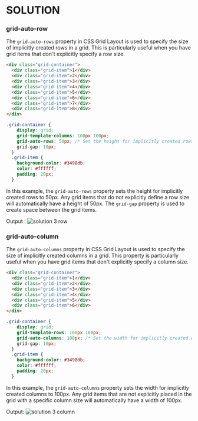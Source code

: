 # SOLUTION

### **grid-auto-row**

The `grid-auto-rows` property in CSS Grid Layout is used to specify the size of implicitly created rows in a grid. This is particularly useful when you have grid items that don't explicitly specify a row size. 

```html
<div class="grid-container">
  <div class="grid-item">1</div>
  <div class="grid-item">2</div>
  <div class="grid-item">3</div>
  <div class="grid-item">4</div>
  <div class="grid-item">5</div>
  <div class="grid-item">6</div>
  <div class="grid-item">7</div>
  <div class="grid-item">8</div>
</div>
```

```css
.grid-container {
    display: grid;
    grid-template-columns: 100px 100px;
    grid-auto-rows: 50px; /* Set the height for implicitly created rows */
    grid-gap: 10px;
  }
  .grid-item {
    background-color: #3498db;
    color: #ffffff;
    padding: 20px;
  }
```

In this example, the `grid-auto-rows` property sets the height for implicitly created rows to 50px. Any grid items that do not explicitly define a row size will automatically have a height of 50px. The `grid-gap` property is used to create space between the grid items.

Output :
![solution 3 row](https://github.com/arpita2105/PW_ASSIGNMENT-10/assets/136358528/6aea2031-84be-49e2-b296-6c9f00db3d26)

### **grid-auto-column**
The `grid-auto-columns` property in CSS Grid Layout is used to specify the size of implicitly created columns in a grid. This property is particularly useful when you have grid items that don't explicitly specify a column size. 

```html
<div class="grid-container">
  <div class="grid-item">1</div>
  <div class="grid-item">2</div>
  <div class="grid-item">3</div>
  <div class="grid-item">4</div>
  <div class="grid-item">5</div>
  <div class="grid-item">6</div>
</div>
```

```css
.grid-container {
    display: grid;
    grid-template-rows: 100px 100px;
    grid-auto-columns: 100px; /* Set the width for implicitly created columns */
    grid-gap: 10px;
  }
  .grid-item {
    background-color: #3498db;
    color: #ffffff;
    padding: 20px;
  }
```

In this example, the `grid-auto-columns` property sets the width for implicitly created columns to 100px. Any grid items that are not explicitly placed in the grid with a specific column size will automatically have a width of 100px.

Output:
![solution 3 column](https://github.com/arpita2105/PW_ASSIGNMENT-10/assets/136358528/0a96d6fe-28e9-4d4a-9a22-754a79587861)
